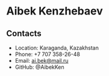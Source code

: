 # Aibek Kenzhebaev
## Contacts 
- Location: Karaganda, Kazakhstan
- Phone: +7 707 358-26-48
- Email: ai.bek@mail.ru
- GitHub: @AibekKen